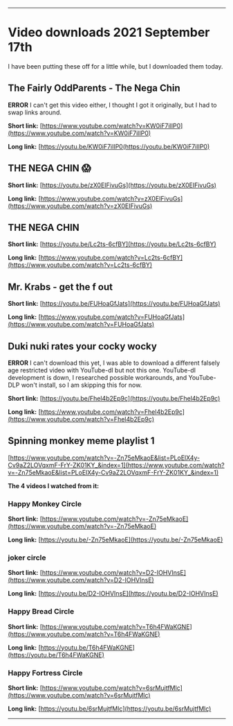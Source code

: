 
***

# Video downloads 2021 September 17th

I have been putting these off for a little while, but I downloaded them today.

## The Fairly OddParents - The Nega Chin

**ERROR** I can't get this video either, I thought I got it originally, but I had to swap links around.

**Short link:** [https://www.youtube.com/watch?v=KW0iF7ilIP0](https://www.youtube.com/watch?v=KW0iF7ilIP0)

**Long link:** [https://youtu.be/KW0iF7ilIP0(https://youtu.be/KW0iF7ilIP0)

## THE NEGA CHIN 😱

**Short link:** [https://youtu.be/zX0EIFivuGs](https://youtu.be/zX0EIFivuGs)

**Long link:** [https://www.youtube.com/watch?v=zX0EIFivuGs](https://www.youtube.com/watch?v=zX0EIFivuGs)

## THE NEGA CHIN

**Short link:** [https://youtu.be/Lc2ts-6cfBY](https://youtu.be/Lc2ts-6cfBY)

**Long link:** [https://www.youtube.com/watch?v=Lc2ts-6cfBY](https://www.youtube.com/watch?v=Lc2ts-6cfBY)

## Mr. Krabs - get the f out

**Short link:** [https://youtu.be/FUHoaGfJats](https://youtu.be/FUHoaGfJats)

**Long link:** [https://www.youtube.com/watch?v=FUHoaGfJats](https://www.youtube.com/watch?v=FUHoaGfJats)

## Duki nuki rates your cocky wocky

**ERROR** I can't download this yet, I was able to download a different falsely age restricted video with YouTube-dl but not this one. YouTube-dl development is down, I researched possible workarounds, and YouTube-DLP won't install, so I am skipping this for now.

**Short link:** [https://youtu.be/Fhel4b2Ep9c](https://youtu.be/Fhel4b2Ep9c)

**Long link:** [https://www.youtube.com/watch?v=Fhel4b2Ep9c](https://www.youtube.com/watch?v=Fhel4b2Ep9c)

## Spinning monkey meme playlist 1
[https://www.youtube.com/watch?v=-Zn75eMkaoE&list=PLoElX4y-Cv9aZ2LOVqxmF-FrY-ZK01KY_&index=1](https://www.youtube.com/watch?v=-Zn75eMkaoE&list=PLoElX4y-Cv9aZ2LOVqxmF-FrY-ZK01KY_&index=1)

**The 4 videos I watched from it:**

### Happy Monkey Circle

**Short link:** [https://www.youtube.com/watch?v=-Zn75eMkaoE](https://www.youtube.com/watch?v=-Zn75eMkaoE)

**Long link:** [https://youtu.be/-Zn75eMkaoE](https://youtu.be/-Zn75eMkaoE)

### joker circle

**Short link:** [https://www.youtube.com/watch?v=D2-IOHVInsE](https://www.youtube.com/watch?v=D2-IOHVInsE)

**Long link:** [https://youtu.be/D2-IOHVInsE](https://youtu.be/D2-IOHVInsE)

### Happy Bread Circle

**Short link:** [https://www.youtube.com/watch?v=T6h4FWaKGNE](https://www.youtube.com/watch?v=T6h4FWaKGNE)

**Long link:** [https://youtu.be/T6h4FWaKGNE](https://youtu.be/T6h4FWaKGNE)

### Happy Fortress Circle

**Short link:** [https://www.youtube.com/watch?v=6srMujtfMlc](https://www.youtube.com/watch?v=6srMujtfMlc)

**Long link:** [https://youtu.be/6srMujtfMlc](https://youtu.be/6srMujtfMlc)

***

<!--
**Short link:** []()

**Long link:** []()
!-->

